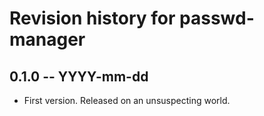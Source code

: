 # Revision history for passwd-manager

## 0.1.0  -- YYYY-mm-dd

* First version. Released on an unsuspecting world.
